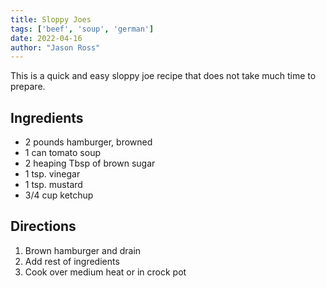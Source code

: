 ```yaml
---
title: Sloppy Joes
tags: ['beef', 'soup', 'german']
date: 2022-04-16
author: "Jason Ross"
---
```


This is a quick and easy sloppy joe recipe that does not take much time to prepare.

## Ingredients

- 2 pounds hamburger, browned
- 1 can tomato soup
- 2 heaping Tbsp of brown sugar
- 1 tsp. vinegar
- 1 tsp. mustard
- 3/4 cup ketchup

## Directions

1. Brown hamburger and drain
2. Add rest of ingredients
3. Cook over medium heat or in crock pot